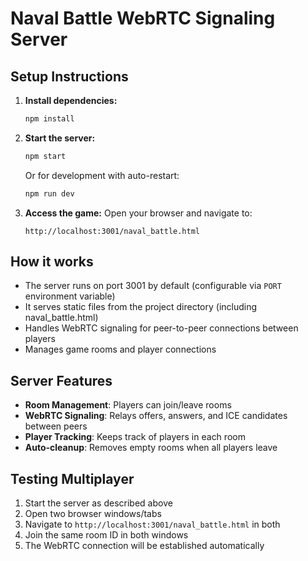 # Naval Battle WebRTC Signaling Server

## Setup Instructions

1. **Install dependencies:**
   ```bash
   npm install
   ```

2. **Start the server:**
   ```bash
   npm start
   ```
   Or for development with auto-restart:
   ```bash
   npm run dev
   ```

3. **Access the game:**
   Open your browser and navigate to:
   ```
   http://localhost:3001/naval_battle.html
   ```

## How it works

- The server runs on port 3001 by default (configurable via `PORT` environment variable)
- It serves static files from the project directory (including naval_battle.html)
- Handles WebRTC signaling for peer-to-peer connections between players
- Manages game rooms and player connections

## Server Features

- **Room Management**: Players can join/leave rooms
- **WebRTC Signaling**: Relays offers, answers, and ICE candidates between peers
- **Player Tracking**: Keeps track of players in each room
- **Auto-cleanup**: Removes empty rooms when all players leave

## Testing Multiplayer

1. Start the server as described above
2. Open two browser windows/tabs
3. Navigate to `http://localhost:3001/naval_battle.html` in both
4. Join the same room ID in both windows
5. The WebRTC connection will be established automatically